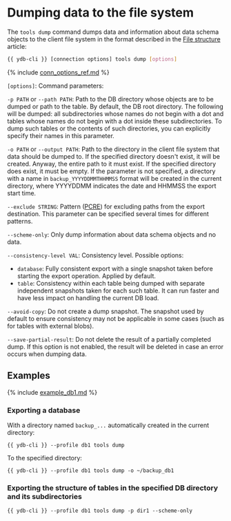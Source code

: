 # Dumping data to the file system

The `tools dump` command dumps data and information about data schema objects to the client file system in the format described in the [File structure](../file_structure.md) article:

```bash
{{ ydb-cli }} [connection options] tools dump [options]
```

{% include [conn_options_ref.md](../../commands/_includes/conn_options_ref.md) %}

`[options]`: Command parameters:

`-p PATH` or `--path PATH`: Path to the DB directory whose objects are to be dumped or path to the table. By default, the DB root directory. The following will be dumped: all subdirectories whose names do not begin with a dot and tables whose names do not begin with a dot inside these subdirectories. To dump such tables or the contents of such directories, you can explicitly specify their names in this parameter.

`-o PATH` or `--output PATH`: Path to the directory in the client file system that data should be dumped to. If the specified directory doesn't exist, it will be created. Anyway, the entire path to it must exist. If the specified directory does exist, it must be empty. If the parameter is not specified, a directory with a name in `backup_YYYYDDMMTHHMMSS` format will be created in the current directory, where YYYYDDMM indicates the date and HHMMSS the export start time.

`--exclude STRING`: Pattern ([PCRE](https://www.pcre.org/original/doc/html/pcrepattern.html)) for excluding paths from the export destination. This parameter can be specified several times for different patterns.

`--scheme-only`: Only dump information about data schema objects and no data.

`--consistency-level VAL`: Consistency level. Possible options:

- `database`: Fully consistent export with a single snapshot taken before starting the export operation. Applied by default.
- `table`: Consistency within each table being dumped with separate independent snapshots taken for each such table. It can run faster and have less impact on handling the current DB load.

`--avoid-copy`: Do not create a dump snapshot. The snapshot used by default to ensure consistency may not be applicable in some cases (such as for tables with external blobs).

`--save-partial-result`: Do not delete the result of a partially completed dump. If this option is not enabled, the result will be deleted in case an error occurs when dumping data.

## Examples

{% include [example_db1.md](../../_includes/example_db1.md) %}

### Exporting a database

With a directory named `backup_...` automatically created in the current directory:

```
{{ ydb-cli }} --profile db1 tools dump 
```

To the specified directory:

```
{{ ydb-cli }} --profile db1 tools dump -o ~/backup_db1
```

### Exporting the structure of tables in the specified DB directory and its subdirectories

```
{{ ydb-cli }} --profile db1 tools dump -p dir1 --scheme-only
```

